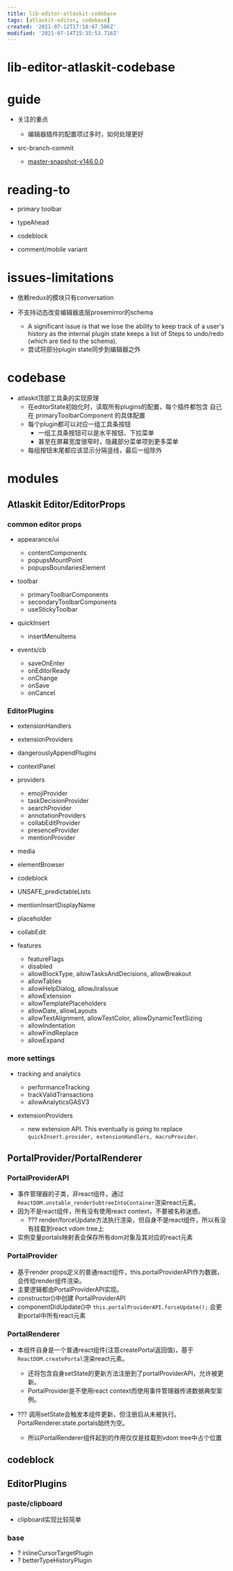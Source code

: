 ```yaml
---
title: lib-editor-atlaskit-codebase
tags: [atlaskit-editor, codebase]
created: '2021-07-12T17:18:47.506Z'
modified: '2021-07-14T15:35:53.716Z'
---
```


# lib-editor-atlaskit-codebase

# guide

- 关注的重点
  - 编辑器插件的配置项过多时，如何处理更好

- src-branch-commit
  - [master-snapshot-v146.0.0](https://bitbucket.org/atlassian/atlassian-frontend-mirror/commits/92512bab8602ac0bc2bc8021a488c8fa81afe4dd)
# reading-to
- primary toolbar
- typeAhead
- codeblock

- comment/mobile variant
# issues-limitations
- 依赖redux的模块只有conversation

- 不支持动态改变编辑器底层prosemirror的schema
  - A significant issue is that we lose the ability to keep track of a user's history as the internal plugin state keeps a list of Steps to undo/redo (which are tied to the schema).
  - 尝试将部分plugin state同步到编辑器之外
# codebase
- atlaskit顶部工具条的实现原理
  - 在editorState初始化时，读取所有plugins的配置，每个插件都包含 自己在 primaryToolbarComponent 的具体配置
  - 每个plugin都可以对应一组工具条按钮
    - 一组工具条按钮可以是水平按钮、下拉菜单
    - 甚至在屏幕宽度很窄时，隐藏部分菜单项到更多菜单
  - 每组按钮末尾都应该显示分隔竖线，最后一组除外
# modules

## Atlaskit Editor/EditorProps

### common editor props

- appearance/ui
  - contentComponents
  - popupsMountPoint
  - popupsBoundariesElement

- toolbar
  - primaryToolbarComponents
  - secondaryToolbarComponents
  - useStickyToolbar

- quickInsert
  - insertMenuItems

- events/cb
  - saveOnEnter
  - onEditorReady
  - onChange
  - onSave
  - onCancel

### EditorPlugins

- extensionHandlers
- extensionProviders
- dangerouslyAppendPlugins

- contextPanel

- providers
  - emojiProvider
  - taskDecisionProvider
  - searchProvider
  - annotationProviders
  - collabEditProvider
  - presenceProvider
  - mentionProvider

- media
- elementBrowser
- codeblock
- UNSAFE_predictableLists
- mentionInsertDisplayName
- placeholder

- collabEdit

- features
  - featureFlags
  - disabled
  - allowBlockType, allowTasksAndDecisions, allowBreakout
  - allowTables
  - allowHelpDialog, allowJiraIssue
  - allowExtension
  - allowTemplatePlaceholders
  - allowDate, allowLayouts
  - allowTextAlignment, allowTextColor, allowDynamicTextSizing
  - allowIndentation
  - allowFindReplace
  - allowExpand

### more settings

- tracking and analytics
  - performanceTracking
  - trackValidTransactions
  - allowAnalyticsGASV3

- extensionProviders
  - new extension API. This eventually is going to replace `quickInsert.provider, extensionHandlers, macroProvider`.

## PortalProvider/PortalRenderer

### PortalProviderAPI

- 事件管理器的子类，非react组件，通过`ReactDOM.unstable_renderSubtreeIntoContainer`渲染react元素。
- 因为不是react组件，所有没有使用react context，不要被名称迷惑。
  - ??? render/forceUpdate方法执行渲染，但自身不是react组件，所以有没有挂载到react vdom tree上
- 实例变量portals映射表会保存所有dom对象及其对应的react元素

### PortalProvider

- 基于render props定义的普通react组件，this.portalProviderAPI作为数据，会传给render组件渲染。
- 主要逻辑都由PortalProviderAPI实现。
- constructor()中创建 PortalProviderAPI
- componentDidUpdate()中 `this.portalProviderAPI.forceUpdate();` 会更新portal中所有react元素

### PortalRenderer

- 本组件自身是一个普通react组件(注意createPortal返回值)，基于`ReactDOM.createPortal`渲染react元素。
  - 还将包含自身setState的更新方法注册到了portalProviderAPI，允许被更新。
  - PortalProvider是不使用react context而使用事件管理器传递数据典型案例。
 
- ??? 调用setState会触发本组件更新，但注册后从未被执行。PortalRenderer.state.portals始终为空。
  - 所以PortalRenderer组件起到的作用仅仅是挂载到vdom tree中占个位置

## codeblock

## EditorPlugins

### paste/clipboard

- clipboard实现比较简单

### base

- ? inlineCursorTargetPlugin
- ? betterTypeHistoryPlugin
